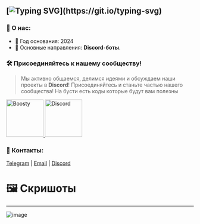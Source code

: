 [![Typing SVG](https://readme-typing-svg.herokuapp.com?font=Fira+Code&size=25&pause=1000&color=F7F7F7&width=435&lines=%E2%A0%80%F0%9F%8C%90+%D0%94%D0%BE%D0%B1%D1%80%D0%BE+%D0%BF%D0%BE%D0%B6%D0%B0%D0%BB%D0%BE%D0%B2%D0%B0%D1%82%D1%8C+%D0%B2+AniLand!)](https://git.io/typing-svg)
---

### 🚀 О нас:
- 📍 Год основания: 2024
- 💼 Основные направления: **Discord-боты**.

### 🛠️ Присоединяйтесь к нашему сообществу!

> Мы активно общаемся, делимся идеями и обсуждаем наши проекты в **Discord**! Присоединяйтесь и станьте частью нашего сообщества!
> На бусти есть коды которые будут вам полезны
<p align="left">
   <a href="https://boosty.to/aniland-offical">
      <img width="100" alt="Boosty" src="https://github.com/user-attachments/assets/9a648ec1-4ba6-4290-be61-77ad115d35cd">
   </a>
   <a href="https://discord.gg/Kmpk7sBCVQ">
      <img width="100" alt="Discord" src="https://github.com/user-attachments/assets/bdc0cdc9-90b7-4449-9454-f59c891aebe5">
   </a>
</p>

### 👥 Контакты:
[Telegram](https://t.me/aniland_ds) | [Email](mailto:aniland.help@gmail.com) | [Discord](https://discord.gg/Kmpk7sBCVQ)

# 🖼️ Скришоты

---
![image](https://github.com/user-attachments/assets/e981d8df-11ef-4c1d-8743-ed431b401323)

